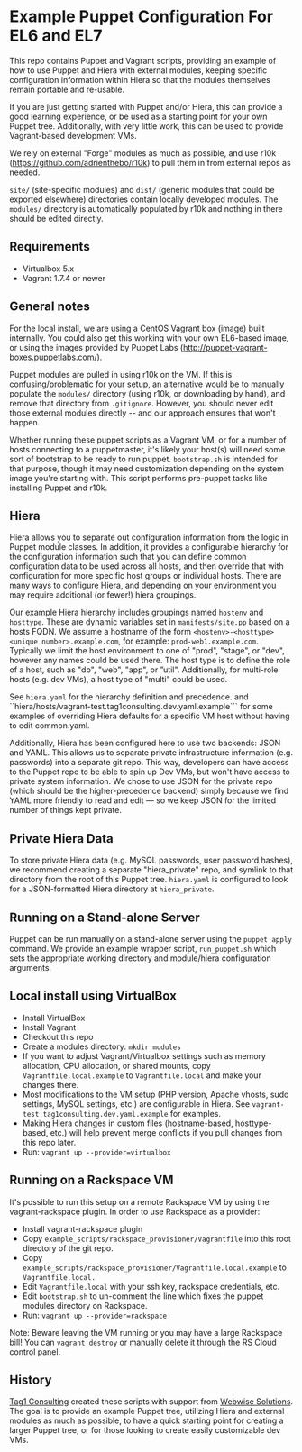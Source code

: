 Example Puppet Configuration For EL6 and EL7
============================================
This repo contains Puppet and Vagrant scripts, providing an example of how to use Puppet and Hiera with external modules, keeping specific configuration information within Hiera so that the modules themselves remain portable and re-usable.

If you are just getting started with Puppet and/or Hiera, this can provide a good learning experience, or be used as a starting point for your own Puppet tree.  Additionally, with very little work, this can be used to provide Vagrant-based development VMs.

We rely on external "Forge" modules as much as possible, and use r10k (https://github.com/adrienthebo/r10k) to pull them in from external repos as needed.

```site/``` (site-specific modules) and ```dist/``` (generic modules that could be exported elsewhere)  directories contain locally developed modules. The ```modules/``` directory is automatically populated by r10k and nothing in there should be edited directly.

Requirements
------------
* Virtualbox 5.x
* Vagrant 1.7.4 or newer

General notes
-------------
For the local install, we are using a CentOS Vagrant box (image) built internally. You could also get this working with your own EL6-based image, or using the images provided by Puppet Labs (http://puppet-vagrant-boxes.puppetlabs.com/).

Puppet modules are pulled in using r10k on the VM. If this is confusing/problematic for your setup, an alternative would be to manually populate the ```modules/``` directory (using r10k, or downloading by hand), and remove that directory from ```.gitignore```. However, you should never edit those external modules directly -- and our approach ensures that won't happen.

Whether running these puppet scripts as a Vagrant VM, or for a number of hosts connecting to a puppetmaster, it's likely your host(s) will need some sort of bootstrap to be ready to run puppet. ```bootstrap.sh``` is intended for that purpose, though it may need customization depending on the system image you're starting with. This script performs pre-puppet tasks like installing Puppet and r10k.

Hiera
-----
Hiera allows you to separate out configuration information from the logic in Puppet module classes. In addition, it provides a configurable hierarchy for the configuration information such that you can define common configuration data to be used across all hosts, and then override that with configuration for more specific host groups or individual hosts. There are many ways to configure Hiera, and depending on your environment you may require additional (or fewer!) hiera groupings.

Our example Hiera hierarchy includes groupings named ```hostenv``` and ```hosttype```. These are dynamic variables set in ```manifests/site.pp``` based on a hosts FQDN. We assume a hostname of the form ```<hostenv>-<hosttype><unique number>.example.com```, for example: ```prod-web1.example.com```. Typically we limit the host environment to one of "prod", "stage", or "dev", however any names could be used there. The host type is to define the role of a host, such as "db", "web", "app", or ”util". Additionally, for multi-role hosts (e.g. dev VMs), a host type of "multi" could be used.

See ```hiera.yaml``` for the hierarchy definition and precedence. and ``hiera/hosts/vagrant-test.tag1consulting.dev.yaml.example``` for some examples of overriding Hiera defaults for a specific VM host without having to edit common.yaml.

Additionally, Hiera has been configured here to use two backends: JSON and YAML. This allows us to separate private infrastructure information (e.g. passwords) into a separate git repo. This way, developers can have access to the Puppet repo to be able to spin up Dev VMs, but won't have access to private system information. We chose to use JSON for the private repo (which should be the higher-precedence backend) simply because we find YAML more friendly to read and edit — so we keep JSON for the limited number of things kept private.

Private Hiera Data
------------------
To store private Hiera data (e.g. MySQL passwords, user password hashes), we recommend creating a separate "hiera_private" repo, and symlink to that directory from the root of this Puppet tree. ```hiera.yaml``` is configured to look for a JSON-formatted Hiera directory at ```hiera_private```.

Running on a Stand-alone Server
-------------------------------
Puppet can be run manually on a stand-alone server using the ```puppet apply``` command.  We provide an example wrapper script, ```run_puppet.sh``` which sets the appropriate working directory and module/hiera configuration arguments.

Local install using VirtualBox
------------------------------
 * Install VirtualBox
 * Install Vagrant
 * Checkout this repo
 * Create a modules directory: ```mkdir modules```
 * If you want to adjust Vagrant/Virtualbox settings such as memory allocation, CPU allocation, or shared mounts, copy ```Vagrantfile.local.example``` to ```Vagrantfile.local``` and make your changes there.
 * Most modifications to the VM setup (PHP version, Apache vhosts, sudo settings, MySQL settings, etc.) are configurable in Hiera. See ```vagrant-test.tag1consulting.dev.yaml.example``` for examples.
 * Making Hiera changes in custom files (hostname-based, hosttype-based, etc.) will help prevent merge conflicts if you pull changes from this repo later.
 * Run: ```vagrant up --provider=virtualbox```

Running on a Rackspace VM
-------------------------
It's possible to run this setup on a remote Rackspace VM by using the vagrant-rackspace plugin. In order to use Rackspace as a provider:
 * Install vagrant-rackspace plugin
 * Copy ```example_scripts/rackspace_provisioner/Vagrantfile``` into this root directory of the git repo.
 * Copy ```example_scripts/rackspace_provisioner/Vagrantfile.local.example``` to ```Vagrantfile.local.```
 * Edit ```Vagrantfile.local``` with your ssh key, rackspace credentials, etc.
 * Edit ```bootstrap.sh``` to un-comment the line which fixes the puppet modules directory on Rackspace.
 * Run: ```vagrant up --provider=rackspace```

Note: Beware leaving the VM running or you may have a large Rackspace bill! You can ```vagrant destroy``` or manually delete it through the RS Cloud control panel.

History
-------
[Tag1 Consulting](http://tag1consulting.com) created these scripts with support from [Webwise Solutions](http://webwiseone.com). The goal is to provide an example Puppet tree, utilizing Hiera and external modules as much as possible, to have a quick starting point for creating a larger Puppet tree, or for those looking to create easily customizable dev VMs.
